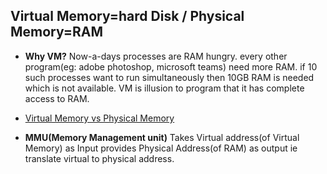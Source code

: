 ## Virtual Memory=hard Disk / Physical Memory=RAM
- **Why VM?** Now-a-days processes are RAM hungry. every other program(eg: adobe photoshop, microsoft teams) need more RAM. if 10 such processes want to run simultaneously then 10GB RAM is needed which is not available. VM is illusion to program that it has complete access to RAM.
- [Virtual Memory vs Physical Memory](VirtualMem_vs_PhysicalMem.md)

- **MMU(Memory Management unit)** Takes Virtual address(of Virtual Memory) as Input provides Physical Address(of RAM) as output ie translate virtual to physical address.
